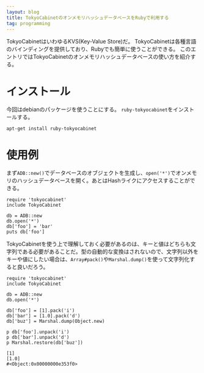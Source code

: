 ```yaml
---
layout: blog
title: TokyoCabinetのオンメモリハッシュデータベースをRubyで利用する
tag: programming
---
```




TokyoCabinetはいわゆるKVS(Key-Value Store)だ。
TokyoCabinetは各種言語のバインディングを提供しており、Rubyでも簡単に使うことができる。
このエントリではTokyoCabinetのオンメモリハッシュデータベースの使い方を紹介する。

# インストール

今回はdebianのパッケージを使うことにする。
`ruby-tokyocabinet`をインストールする。

~~~~
apt-get install ruby-tokyocabinet
~~~~

# 使用例

まず`ADB::new()`でデータベースのオブジェクトを生成し、`open('*')`でオンメモリのハッシュデータベースを開く。あとはHashライクにアクセスすることができる。

~~~~
require 'tokyocabinet'
include TokyoCabinet

db = ADB::new
db.open('*')
db['foo'] = 'bar'
puts db['foo']
~~~~

TokyoCabinetを使う上で理解しておく必要があるのは、キーと値はどちらも文字列である必要があることだ。型の自動的な変換はされないので、文字列以外をキーや値にしたい場合は、`Array#pack()`や`Marshal.dump()`を使って文字列化すると良いだろう。

~~~~
require 'tokyocabinet'
include TokyoCabinet

db = ADB::new
db.open('*')

db['foo'] = [1].pack('i')
db['bar'] = [1.0].pack('d')
db['buz'] = Marshal.dump(Object.new)

p db['foo'].unpack('i')
p db['bar'].unpack('d')
p Marshal.restore(db['buz'])
~~~~

~~~~
[1]
[1.0]
#<Object:0x00000000e353f0>
~~~~
